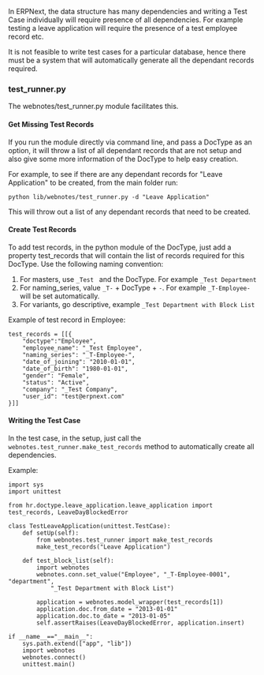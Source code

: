 In ERPNext, the data structure has many dependencies and writing a Test Case individually will require presence of all dependencies. For example testing a leave application will require the presence of a test employee record etc.

It is not feasible to write test cases for a particular database, hence there must be a system that will automatically generate all the dependant records required.

### test_runner.py

The webnotes/test_runner.py module facilitates this.

#### Get Missing Test Records

If you run the module directly via command line, and pass a DocType as an option, it will throw a list of all dependant records that are not setup and also give some more information of the DocType to help easy creation.

For example, to see if there are any dependant records for "Leave Application" to be created, from the main folder run:

    python lib/webnotes/test_runner.py -d "Leave Application"

This will throw out a list of any dependant records that need to be created.

#### Create Test Records

To add test records, in the python module of the DocType, just add a property test_records that will contain the list of records required for this DocType. Use the following naming convention:

1. For masters, use `_Test ` and the DocType. For example `_Test Department`
2. For naming_series, value `_T-` + DocType + `-`. For example `_T-Employee-` will be set automatically.
3. For variants, go descriptive, example `_Test Department with Block List`

Example of test record in Employee:

```
test_records = [[{
	"doctype":"Employee",
	"employee_name": "_Test Employee",
	"naming_series": "_T-Employee-",
	"date_of_joining": "2010-01-01",
	"date_of_birth": "1980-01-01",
	"gender": "Female",
	"status": "Active",
	"company": "_Test Company",
	"user_id": "test@erpnext.com"
}]]
```

#### Writing the Test Case

In the test case, in the setup, just call the `webnotes.test_runner.make_test_records` method to automatically create all dependencies.

Example:

	import sys
	import unittest

	from hr.doctype.leave_application.leave_application import test_records, LeaveDayBlockedError

	class TestLeaveApplication(unittest.TestCase):
		def setUp(self):
			from webnotes.test_runner import make_test_records
			make_test_records("Leave Application")
	
		def test_block_list(self):
			import webnotes
			webnotes.conn.set_value("Employee", "_T-Employee-0001", "department", 
				"_Test Department with Block List")
			
			application = webnotes.model_wrapper(test_records[1])
			application.doc.from_date = "2013-01-01"
			application.doc.to_date = "2013-01-05"
			self.assertRaises(LeaveDayBlockedError, application.insert)
		
	if __name__=="__main__":
		sys.path.extend(["app", "lib"])
		import webnotes
		webnotes.connect()
		unittest.main()

